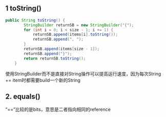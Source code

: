 ## 1 toString()
```java
public String toString() {
        StringBuilder returnSB = new StringBuilder("{");
        for (int i = 0; i < size - 1; i += 1) {
            returnSB.append(items[i].toString());
            returnSB.append(", ");
        }
        returnSB.append(items[size - 1]);
        returnSB.append("}");
        return returnSB.toString();
    }
```
使用StringBuilder而不是直接对String操作可以提高运行速度，因为每次String += item时都需要build一个新的String

## 2. equals()
“==”比较的是bits，意思是二者指向相同的reference

<!--stackedit_data:
eyJoaXN0b3J5IjpbLTEzNTY5NDUzODUsNDgzODMwNDU1XX0=
-->